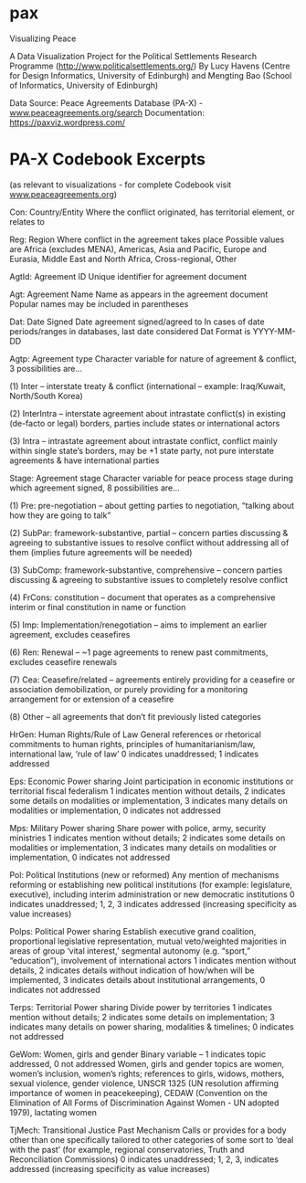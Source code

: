 # pax
Visualizing Peace

A Data Visualization Project for the Political Settlements Research Programme (http://www.politicalsettlements.org/)
By Lucy Havens (Centre for Design Informatics, University of Edinburgh) and Mengting Bao (School of Informatics, University of Edinburgh)

Data Source: Peace Agreements Database (PA-X) - www.peaceagreements.org/search
Documentation: https://paxviz.wordpress.com/


# PA-X Codebook Excerpts 
(as relevant to visualizations - for complete Codebook visit www.peaceagreements.org)

Con: Country/Entity
Where the conflict originated, has territorial element, or relates to


Reg: Region
Where conflict in the agreement takes place
Possible values are Africa (excludes MENA), Americas, Asia and Pacific, Europe and Eurasia, Middle East and North Africa, Cross-regional, Other


AgtId: Agreement ID
Unique identifier for agreement document


Agt: Agreement Name
Name as appears in the agreement document
Popular names may be included in parentheses


Dat: Date Signed
Date agreement signed/agreed to
In cases of date periods/ranges in databases, last date considered Dat
Format is YYYY-MM-DD


Agtp: Agreement type
Character variable for nature of agreement & conflict, 3 possibilities are...

(1) Inter – interstate treaty & conflict (international – example: Iraq/Kuwait, North/South Korea)

(2) InterIntra – interstate agreement about intrastate conflict(s) in existing (de-facto or legal) borders, parties include  states or international actors

(3) Intra – intrastate agreement about intrastate conflict, conflict mainly within single state’s borders, may be +1 state party, not pure interstate agreements & have international parties

Stage: Agreement stage
Character variable for peace process stage during which agreement signed, 8 possibilities are...
	
(1) Pre: pre-negotiation – about getting parties to negotiation, “talking about how they are going to talk”

(2) SubPar: framework-substantive, partial – concern parties discussing & agreeing to substantive issues to resolve conflict without addressing all of them (implies future agreements will be needed)

(3) SubComp: framework-substantive, comprehensive – concern parties discussing & agreeing to substantive issues to completely resolve conflict
	
(4) FrCons: constitution – document that operates as a comprehensive interim or final constitution in name or function

(5) Imp: Implementation/renegotiation – aims to implement an earlier agreement, excludes ceasefires

(6) Ren: Renewal – ~1 page agreements to renew past commitments, excludes ceasefire renewals

(7) Cea: Ceasefire/related – agreements entirely providing for a ceasefire or association demobilization, or purely providing for a monitoring arrangement for or extension of a ceasefire

(8) Other – all agreements that don’t fit previously listed categories

HrGen: Human Rights/Rule of Law
General references or rhetorical commitments to human rights, principles of humanitarianism/law, international law, ‘rule of law’
0 indicates unaddressed; 1 indicates addressed


Eps: Economic Power sharing
Joint participation in economic institutions or territorial fiscal federalism
1 indicates mention without details, 2 indicates some details on modalities or implementation, 3 indicates many details on modalities or implementation, 0 indicates not addressed


Mps: Military Power sharing
Share power with police, army, security ministries
1 indicates mention without details; 2 indicates some details on modalities or implementation, 3 indicates many details on modalities or implementation, 0 indicates not addressed


Pol: Political Institutions (new or reformed)
Any mention of mechanisms reforming or establishing new political institutions (for example: legislature, executive), including interim administration or new democratic institutions
0 indicates unaddressed; 1, 2, 3 indicates addressed (increasing specificity as value increases)


Polps: Political Power sharing 
Establish executive grand coalition, proportional legislative representation, mutual veto/weighted majorities in areas of group ‘vital interest,’ segmental autonomy (e.g. “sport,” “education”), involvement of international actors
1 indicates mention without details, 2 indicates details without indication of how/when will be implemented, 3 indicates details about institutional arrangements, 0 indicates not addressed


Terps: Territorial Power sharing
Divide power by territories
1 indicates mention without details; 2 indicates some details on implementation; 3 indicates many details on power sharing, modalities & timelines; 0 indicates not addressed


GeWom: Women, girls and gender
Binary variable – 1 indicates topic addressed, 0 not addressed
Women, girls and gender topics are women, women’s inclusion, women’s rights; references to girls, widows, mothers, sexual violence, gender violence, UNSCR 1325 (UN resolution affirming importance of women in peacekeeping), CEDAW (Convention on the Elimination of All Forms of Discrimination Against Women - UN adopted 1979), lactating women


TjMech: Transitional Justice Past Mechanism
Calls or provides for a body other than one specifically tailored to other categories of some sort to ‘deal with the past’ (for example, regional conservatories, Truth and Reconciliation Commissions)
0 indicates unaddressed; 1, 2, 3, indicates addressed (increasing specificity as value increases)
